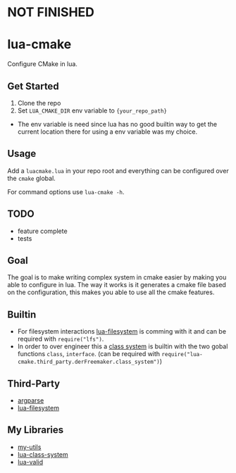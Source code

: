 # NOT FINISHED

# lua-cmake
Configure CMake in lua.

## Get Started
1. Clone the repo
2. Set `LUA_CMAKE_DIR` env variable to `{your_repo_path}`
- The env variable is need since lua has no good builtin way to get the current location there for using a env variable was my choice.

## Usage
Add a `luacmake.lua` in your repo root and everything can be configured over the `cmake` global.

For command options use `lua-cmake -h`.

## TODO
- feature complete
- tests

## Goal
The goal is to make writing complex system in cmake easier by making you able to configure in lua.
The way it works is it generates a cmake file based on the configuration, this makes you able to use all the cmake features.

## Builtin
- For filesystem interactions [lua-filesystem](https://lunarmodules.github.io/luafilesystem) is comming with it and can be required with `require("lfs")`.
- In order to over engineer this a [class system](https://github.com/derFreemaker/lua-class-system) is builtin with the two gobal functions `class`, `interface`. (can be required with `require("lua-cmake.third_party.derFreemaker.class_system")`)

## Third-Party
- [argparse](https://github.com/mpeterv/argparse)
- [lua-filesystem](https://lunarmodules.github.io/luafilesystem)

## My Libraries
- [my-utils](https://github.com/derFreemaker/Freemaker.Lua)
- [lua-class-system](https://github.com/derFreemaker/Lua-Class-System)
- [lua-valid](https://github.com/derFreemaker/lua-valid)
